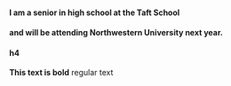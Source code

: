 #### I am a senior in high school at the Taft School
#### and will be attending Northwestern University next year.
#### h4
<b>This text is bold</b>
regular text
